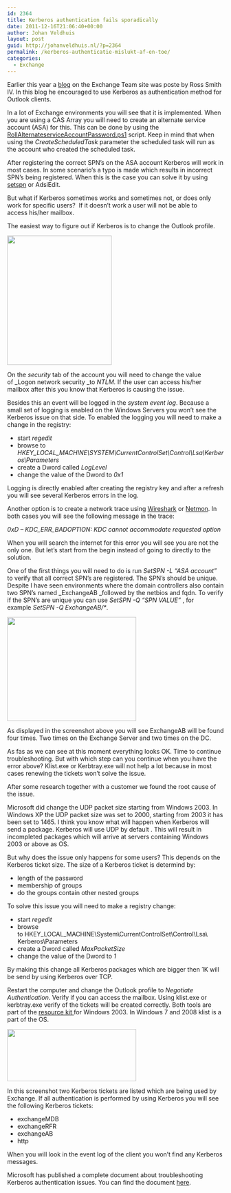 ```yaml
---
id: 2364
title: Kerberos authentication fails sporadically
date: 2011-12-16T21:06:40+00:00
author: Johan Veldhuis
layout: post
guid: http://johanveldhuis.nl/?p=2364
permalink: /kerberos-authenticatie-mislukt-af-en-toe/
categories:
  - Exchange
---
```

Earlier this year a [blog](http://blogs.technet.com/b/exchange/archive/2011/04/15/recommendation-enabling-kerberos-authentication-for-mapi-clients.aspx?ocid=aff-n-we-loc--ITPRO40890&WT.mc_id=aff-n-we-loc--ITPRO40890) on the Exchange Team site was poste by Ross Smith IV. In this blog he encouraged to use Kerberos as authentication method for Outlook clients.

In a lot of Exchange environments you will see that it is implemented. When you are using a CAS Array you will need to create an alternate service account (ASA) for this. This can be done by using the  [RollAlternateserviceAccountPassword.ps1](http://technet.microsoft.com/en-us/library/ff808311.aspx?ocid=aff-n-we-loc--ITPRO40890&WT.mc_id=aff-n-we-loc--ITPRO40890) script. Keep in mind that when using the _CreateScheduledTask_ parameter the scheduled task will run as the account who created the scheduled task.

After registering the correct SPN&#8217;s on the ASA account Kerberos will work in most cases. In some scenario&#8217;s a typo is made which results in incorrect SPN&#8217;s being registered. When this is the case you can solve it by using [setspn](http://technet.microsoft.com/nl-nl/library/cc755413(WS.10).aspx?ocid=aff-n-we-loc--ITPRO40890&WT.mc_id=aff-n-we-loc--ITPRO40890) or AdsiEdit.

But what if Kerberos sometimes works and sometimes not, or does only work for specific users?  If it doesn&#8217;t work a user will not be able to access his/her mailbox.

The easiest way to figure out if Kerberos is to change the Outlook profile.

[<img title="Outlook security tab" src="https://i1.wp.com/johanveldhuis.nl/wp-content/uploads/2011/12/Outlook-security-tab-243x300.jpg?resize=243%2C300" alt="" width="243" height="300" data-recalc-dims="1" />](https://i2.wp.com/johanveldhuis.nl/wp-content/uploads/2011/12/Outlook-security-tab.jpg)

On the _security_ tab of the account you will need to change the value of _Logon network security _to _NTLM._ If the user can access his/her mailbox after this you know that Kerberos is causing the issue.

Besides this an event will be logged in the _system event log_. Because a small set of logging is enabled on the Windows Servers you won&#8217;t see the Kerberos issue on that side. To enabled the logging you will need to make a change in the registry:

  * start _regedit_
  * browse to _HKEY\_LOCAL\_MACHINE\SYSTEM\CurrentControlSet\Control\Lsa\Kerberos\Parameters_
  * create a Dword called _LogLevel_
  * change the value of the Dword to _0x1_

Logging is directly enabled after creating the registry key and after a refresh you will see several Kerberos errors in the log.

Another option is to create a network trace using [Wireshark](http://www.wireshark.org/download.html) or [Netmon](http://www.microsoft.com/download/en/details.aspx?id=4865). In both cases you will see the following message in the trace:

_0xD &#8211; KDC\_ERR\_BADOPTION: KDC cannot accommodate requested option_

When you will search the internet for this error you will see you are not the only one. But let&#8217;s start from the begin instead of going to directly to the solution.

One of the first things you will need to do is run _SetSPN -L &#8220;ASA account&#8221;_  to verify that all correct SPN&#8217;s are registered. The SPN&#8217;s should be unique. Despite I have seen environments where the domain controllers also contain two SPN&#8217;s named _ExchangeAB _followed by the netbios and fqdn. To verify if the SPN&#8217;s are unique you can use _SetSPN -Q &#8220;SPN VALUE&#8221;_ , for example _SetSPN -Q ExchangeAB/*_.

[<img title="setspn -q" src="https://i0.wp.com/johanveldhuis.nl/wp-content/uploads/2011/12/setspn-q-300x241.jpg?resize=300%2C241" alt="" width="300" height="241" data-recalc-dims="1" />](https://i1.wp.com/johanveldhuis.nl/wp-content/uploads/2011/12/setspn-q.jpg)

As displayed in the screenshot above you will see ExchangeAB will be found four times. Two times on the Exchange Server and two times on the DC.

As fas as we can see at this moment everything looks OK. Time to continue troubleshooting. But with which step can you continue when you have the error above? Klist.exe or Kerbtray.exe will not help a lot because in most cases renewing the tickets won&#8217;t solve the issue.

After some research together with a customer we found the root cause of the issue.

Microsoft did change the UDP packet size starting from Windows 2003. In Windows XP the UDP packet size was set to 2000, starting from 2003 it has been set to 1465. I think you know what will happen when Kerberos will send a package. Kerberos will use UDP by default . This will result in incompleted packages which will arrive at servers containing Windows 2003 or above as OS.

But why does the issue only happens for some users? This depends on the Kerberos ticket size. The size of a Kerberos ticket is determind by:

  * length of the password
  * membership of groups
  * do the groups contain other nested groups

To solve this issue you will need to make a registry change:

  * start _regedit_
  * browse to HKEY\_LOCAL\_MACHINE\System\CurrentControlSet\Control\Lsa\ Kerberos\Parameters
  * create a Dword called _MaxPacketSize_
  * change the value of the Dword to _1_

By making this change all Kerberos packages which are bigger then 1K will be send by using Kerberos over TCP.

Restart the computer and change the Outlook profile to _Negotiate Authentication_. Verify if you can access the mailbox. Using klist.exe or kerbtray.exe verify of the tickets will be created correctly. Both tools are part of the [resource kit ](http://www.microsoft.com/download/en/details.aspx?id=17657?ocid=aff-n-we-loc--ITPRO40890&WT.mc_id=aff-n-we-loc--ITPRO40890)for Windows 2003. In Windows 7 and 2008 klist is a part of the OS.

[<img title="Kerberos tickets" src="https://i0.wp.com/johanveldhuis.nl/wp-content/uploads/2011/12/Kerberos-tickes-300x121.jpg?resize=300%2C121" alt="" width="300" height="121" data-recalc-dims="1" />](https://i1.wp.com/johanveldhuis.nl/wp-content/uploads/2011/12/Kerberos-tickes.jpg)

In this screenshot two Kerberos tickets are listed which are being used by Exchange. If all authentication is performed by using Kerberos you will see the following Kerberos tickets:

  * exchangeMDB
  * exchangeRFR
  * exchangeAB
  * http

When you will look in the event log of the client you won&#8217;t find any Kerberos messages.

Microsoft has published a complete document about troubleshooting Kerberos authentication issues. You can find the document [here](http://www.microsoft.com/download/en/details.aspx?displaylang=en&id=21820).
